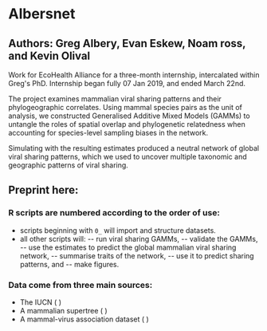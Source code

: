 # Albersnet #
## Authors: Greg Albery, Evan Eskew, Noam ross, and Kevin Olival ##

Work for EcoHealth Alliance for a three-month internship, intercalated within Greg's PhD. Internship began fully 07 Jan 2019, and ended March 22nd.

The project examines mammalian viral sharing patterns and their phylogeographic correlates. Using mammal species pairs as the unit of analysis, we constructed Generalised Additive Mixed Models (GAMMs) to untangle the roles of spatial overlap and phylogenetic relatedness when accounting for species-level sampling biases in the network.

Simulating with the resulting estimates produced a neutral network of global viral sharing patterns, which we used to uncover multiple taxonomic and geographic patterns of viral sharing.

## Preprint here: ##

### R scripts are numbered according to the order of use: ###
- scripts beginning with `0_` will import and structure datasets.
- all other scripts will: 
-- run viral sharing GAMMs, 
-- validate the GAMMs, 
-- use the estimates to predict the global mammalian viral sharing network, 
-- summarise traits of the network,
-- use it to predict sharing patterns, and 
-- make figures.

### Data come from three main sources: ###
- The IUCN ( )
- A mammalian supertree ( )
- A mammal-virus association dataset ( )
